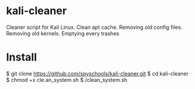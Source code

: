 # kali-cleaner
Cleaner script for Kali Linux. Clean apt cache. Removing old config files. Removing old kernels. Emptying every trashes

# Install
$ git clone  https://github.com/spyschools/kali-cleaner.git
$ cd kali-cleaner
$ chmod +x cle.an_system.sh
$./clean_system.sh
